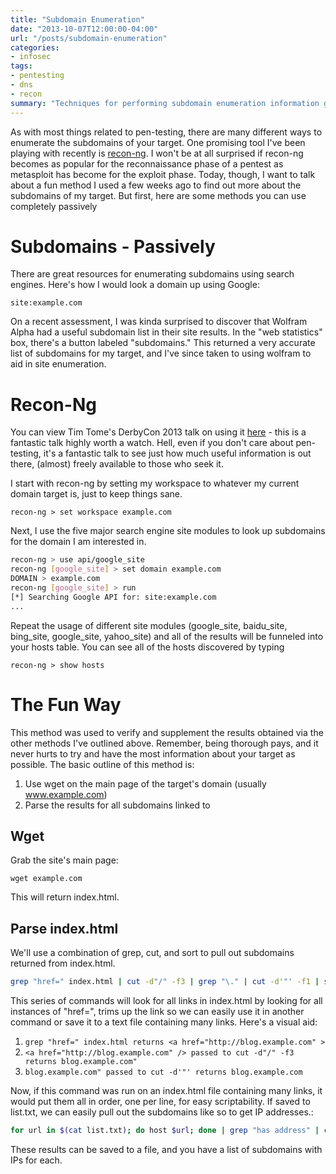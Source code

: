 ```yaml
---
title: "Subdomain Enumeration"
date: "2013-10-07T12:00:00-04:00"
url: "/posts/subdomain-enumeration"
categories:
- infosec
tags:
- pentesting
- dns
- recon
summary: "Techniques for performing subdomain enumeration information gathering."
---
```


As with most things related to pen-testing, there are many different ways to
enumerate the subdomains of your target.  One promising tool I've been playing
with recently is [recon-ng][recon].  I won't be at all surprised if recon-ng
becomes as popular for the reconnaissance phase of a pentest as metasploit has
become for the exploit phase.  Today, though, I want to talk about a fun method
I used a few weeks ago to find out more about the subdomains of my target.  But
first, here are some methods you can use completely passively

# Subdomains - Passively

There are great resources for enumerating subdomains using search engines.
Here's how I would look a domain up using Google:

`site:example.com`

On a recent assessment, I was kinda surprised to discover that Wolfram Alpha had
a useful subdomain list in their site results.  In the "web statistics"
box, there's a button labeled "subdomains."  This returned a very accurate list
of subdomains for my target, and I've since taken to using wolfram to aid in
site enumeration.

# Recon-Ng

You can view Tim Tome's DerbyCon 2013 talk on using it [here][TimTomesTalk] -
this is a fantastic talk highly worth a watch.
Hell, even if you don't care about pen-testing, it's a fantastic talk to see
just how much useful information is out there, (almost) freely available to
those who seek it.

I start with recon-ng by setting my workspace to whatever my current domain
target is, just to keep things sane.

`recon-ng > set workspace example.com`

Next, I use the five major search engine site modules to look up subdomains for
the domain I am interested in.

```bash
recon-ng > use api/google_site
recon-ng [google_site] > set domain example.com
DOMAIN > example.com
recon-ng [google_site] > run
[*] Searching Google API for: site:example.com
...
```

Repeat the usage of different site modules (google_site, baidu_site, bing_site,
google_site, yahoo_site) and all of the results will be funneled into your hosts
table.  You can see all of the hosts discovered by typing

`recon-ng > show hosts`

# The Fun Way

This method was used to verify and supplement the results obtained via the other
methods I've outlined above.  Remember, being thorough pays, and it never hurts
to try and have the most information about your target as possible.  The basic
outline of this method is:

1. Use wget on the main page of the target's domain (usually www.example.com)
2. Parse the results for all subdomains linked to

## Wget

Grab the site's main page:

`wget example.com`

This will return index.html.

## Parse index.html

We'll use a combination of grep, cut, and sort to pull out subdomains returned
from index.html.

```bash
grep "href=" index.html | cut -d"/" -f3 | grep "\." | cut -d'"' -f1 | sort -u
```

This series of commands will look for all links in index.html by looking for all
instances of "href=", trims up the link so we can easily use it in another
command or save it to a text file containing many links.  Here's a visual aid:

1. `grep "href=" index.html returns <a href="http://blog.example.com" >`
2. `<a href="http://blog.example.com" /> passed to cut -d"/" -f3 returns
   blog.example.com"`
3. `blog.example.com" passed to cut -d'"' returns blog.example.com`

Now, if this command was run on an index.html file containing many links, it
would put them all in order, one per line, for easy scriptability.  If saved to
list.txt, we can easily pull out the subdomains like so to get IP addresses.:

```bash
for url in $(cat list.txt); do host $url; done | grep "has address" | cut -d" " -f4 | sort -u
```

These results can be saved to a file, and you have a list of subdomains with IPs for each.  

[recon]: http://www.recon-ng.com/
[TimTomesTalk]: http://www.irongeek.com/i.php?page=videos/derbycon3/1104-look-ma-no-exploits-the-recon-ng-framework-tim-lanmaster53-tomes
